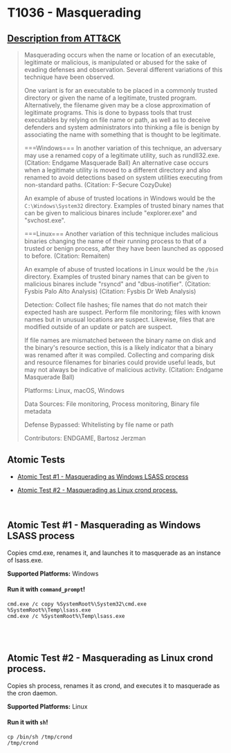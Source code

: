 # T1036 - Masquerading
## [Description from ATT&CK](https://attack.mitre.org/wiki/Technique/T1036)
<blockquote>Masquerading occurs when the name or location of an executable, legitimate or malicious, is manipulated or abused for the sake of evading defenses and observation.  Several different variations of this technique have been observed.

One variant is for an executable to be placed in a commonly trusted directory or given the name of a legitimate, trusted program.  Alternatively, the filename given may be a close approximation of legitimate programs.  This is done to bypass tools that trust executables by relying on file name or path, as well as to deceive defenders and system administrators into thinking a file is benign by associating the name with something that is thought to be legitimate.


===Windows===
In another variation of this technique, an adversary may use a renamed copy of a legitimate utility, such as rundll32.exe. (Citation: Endgame Masquerade Ball) An alternative case occurs when a legitimate utility is moved to a different directory and also renamed to avoid detections based on system utilities executing from non-standard paths. (Citation: F-Secure CozyDuke)

An example of abuse of trusted locations in Windows would be the <code>C:\Windows\System32</code> directory.  Examples of trusted binary names that can be given to malicious binares include "explorer.exe" and "svchost.exe".

===Linux===
Another variation of this technique includes malicious binaries changing the name of their running process to that of a trusted or benign process, after they have been launched as opposed to before.  (Citation: Remaiten)

An example of abuse of trusted locations in Linux  would be the <code>/bin</code> directory.  Examples of trusted binary names that can be given to malicious binares include "rsyncd" and "dbus-inotifier".   (Citation: Fysbis Palo Alto Analysis)  (Citation: Fysbis Dr Web Analysis)

Detection: Collect file hashes; file names that do not match their expected hash are suspect. Perform file monitoring; files with known names but in unusual locations are suspect. Likewise, files that are modified outside of an update or patch are suspect.

If file names are mismatched between the binary name on disk and the binary's resource section, this is a likely indicator that a binary was renamed after it was compiled. Collecting and comparing disk and resource filenames for binaries could provide useful leads, but may not always be indicative of malicious activity. (Citation: Endgame Masquerade Ball)

Platforms: Linux, macOS, Windows

Data Sources: File monitoring, Process monitoring, Binary file metadata

Defense Bypassed: Whitelisting by file name or path

Contributors: ENDGAME, Bartosz Jerzman</blockquote>

## Atomic Tests

- [Atomic Test #1 - Masquerading as Windows LSASS process](#atomic-test-1---masquerading-as-windows-lsass-process)

- [Atomic Test #2 - Masquerading as Linux crond process.](#atomic-test-2---masquerading-as-linux-crond-process)


<br/>

## Atomic Test #1 - Masquerading as Windows LSASS process
Copies cmd.exe, renames it, and launches it to masquerade as an instance of lsass.exe.

**Supported Platforms:** Windows


#### Run it with `command_prompt`!
```
cmd.exe /c copy %SystemRoot%\System32\cmd.exe %SystemRoot%\Temp\lsass.exe
cmd.exe /c %SystemRoot%\Temp\lsass.exe
```
<br/>
<br/>

## Atomic Test #2 - Masquerading as Linux crond process.
Copies sh process, renames it as crond, and executes it to masquerade as the cron daemon.

**Supported Platforms:** Linux


#### Run it with `sh`!
```
cp /bin/sh /tmp/crond
/tmp/crond
```
<br/>
